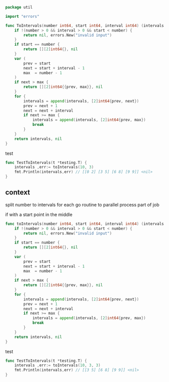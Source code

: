 [//title]: (go-split-number-into-intervals)
[//englishtitle]: (go-split-number-into-intervals)
[//category]: (go,snippet)
[//tags]: (go,goroutine,snippet)
[//createtime]: (20210622)
[//updatetime]: (20210623)

```go
package util

import "errors"

func ToIntervals(number int64, start int64, interval int64) (intervals [][2]int64, err error) {
	if !(number > 0 && interval > 0 && start < number) {
		return nil, errors.New("invalid input")
	}
	if start == number {
		return [][2]int64{}, nil
	}
	var (
		prev = start
		next = start + interval - 1
		max  = number - 1
	)
	if next > max {
		return [][2]int64{{prev, max}}, nil
	}
	for {
		intervals = append(intervals, [2]int64{prev, next})
		prev = next + 1
		next = next + interval
		if next >= max {
			intervals = append(intervals, [2]int64{prev, max})
			break
		}
	}
	return intervals, nil
}
```

test

```go
func TestToIntervals(t *testing.T) {
	intervals ,err:= toIntervals(10, 3)
	fmt.Println(intervals,err) // [[0 2] [3 5] [6 8] [9 9]] <nil>
}
```

## context

split number to intervals for each go routine to parallel process part of job

if with a start point in the middle

```go
func toIntervals(number int64, start int64, interval int64) (intervals [][2]int64, err error) {
	if !(number > 0 && interval > 0 && start < number) {
		return nil, errors.New("invalid input")
	}
	if start == number {
		return [][2]int64{}, nil
	}
	var (
		prev = start
		next = start + interval - 1
		max  = number - 1
	)
	if next > max {
		return [][2]int64{{prev, max}}, nil
	}
	for {
		intervals = append(intervals, [2]int64{prev, next})
		prev = next + 1
		next = next + interval
		if next >= max {
			intervals = append(intervals, [2]int64{prev, max})
			break
		}
	}
	return intervals, nil
}
```

test

```go
func TestToIntervals(t *testing.T) {
	intervals ,err:= toIntervals(10, 3, 3)
	fmt.Println(intervals,err) // [[3 5] [6 8] [9 9]] <nil>
}
```
